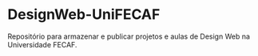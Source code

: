 # DesignWeb-UniFECAF
Repositório para armazenar e publicar projetos e aulas de Design Web na Universidade FECAF.
